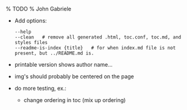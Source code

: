 % TODO
% John Gabriele

  * Add options:

        --help
        --clean   # remove all generated .html, toc.conf, toc.md, and styles files
        --readme-is-index {title}   # for when index.md file is not present, but ../README.md is.

  * printable version shows author name...

  * img's should probably be centered on the page

  * do more testing, ex.:

      * change ordering in toc (mix up ordering)
